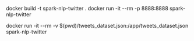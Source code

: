 docker build -t spark-nlp-twitter .
docker run -it --rm -p 8888:8888 spark-nlp-twitter

docker run -it --rm -v $(pwd)/tweets_dataset.json:/app/tweets_dataset.json spark-nlp-twitter
